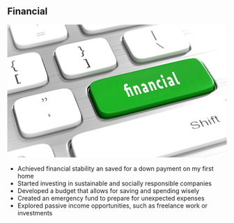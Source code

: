## Financial

![Mike Lawrence = Financial](Mike_Lawrence.jpg)

- Achieved financial stability an saved for a down payment on my first home
- Started investing in sustainable and socially responsible companies
- Developed a budget that allows for saving and spending wisely
- Created an emergency fund to prepare for unexpected expenses
- Explored passive income opportunities, such as freelance work or investments
